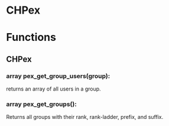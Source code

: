 CHPex
=====

# Functions
## CHPex
### array pex\_get\_group\_users(group):
returns an array of all users in a group.

### array pex\_get\_groups():
Returns all groups with their rank, rank-ladder, prefix, and suffix.

